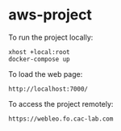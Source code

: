 # aws-project

To run the project locally:
```shell_session
xhost +local:root
docker-compose up
 ```
 
 To load the web page:
 ```shell_session
http://localhost:7000/
 ```
To access the project remotely:
 ```shell_session
https://webleo.fo.cac-lab.com
 ```
